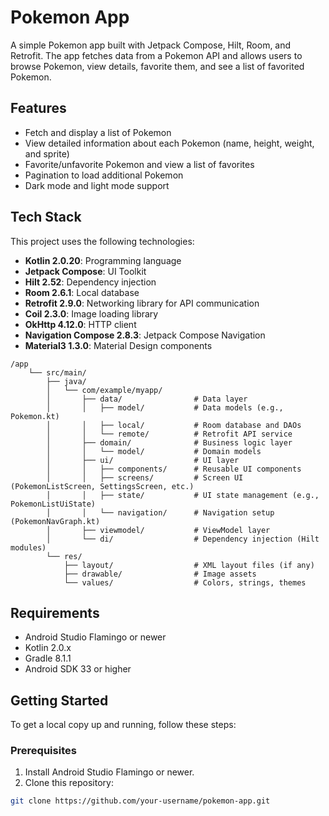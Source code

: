 # Pokemon App

A simple Pokemon app built with Jetpack Compose, Hilt, Room, and Retrofit. The app fetches data from a Pokemon API and allows users to browse Pokemon, view details, favorite them, and see a list of favorited Pokemon.

## Features

- Fetch and display a list of Pokemon
- View detailed information about each Pokemon (name, height, weight, and sprite)
- Favorite/unfavorite Pokemon and view a list of favorites
- Pagination to load additional Pokemon
- Dark mode and light mode support

## Tech Stack

This project uses the following technologies:

- **Kotlin 2.0.20**: Programming language
- **Jetpack Compose**: UI Toolkit
- **Hilt 2.52**: Dependency injection
- **Room 2.6.1**: Local database
- **Retrofit 2.9.0**: Networking library for API communication
- **Coil 2.3.0**: Image loading library
- **OkHttp 4.12.0**: HTTP client
- **Navigation Compose 2.8.3**: Jetpack Compose Navigation
- **Material3 1.3.0**: Material Design components

```````
/app
    └── src/main/
        ├── java/
        │   └── com/example/myapp/
        │       ├── data/                # Data layer
        │       │   ├── model/           # Data models (e.g., Pokemon.kt)
        │       │   ├── local/           # Room database and DAOs
        │       │   └── remote/          # Retrofit API service
        │       ├── domain/              # Business logic layer
        │       │   └── model/           # Domain models
        │       ├── ui/                  # UI layer
        │       │   ├── components/      # Reusable UI components
        │       │   ├── screens/         # Screen UI (PokemonListScreen, SettingsScreen, etc.)
        │       │   ├── state/           # UI state management (e.g., PokemonListUiState)
        │       │   └── navigation/      # Navigation setup (PokemonNavGraph.kt)
        │       ├── viewmodel/           # ViewModel layer
        │       └── di/                  # Dependency injection (Hilt modules)
        └── res/
            ├── layout/                  # XML layout files (if any)
            ├── drawable/                # Image assets
            └── values/                  # Colors, strings, themes
```````

## Requirements

- Android Studio Flamingo or newer
- Kotlin 2.0.x
- Gradle 8.1.1
- Android SDK 33 or higher

## Getting Started

To get a local copy up and running, follow these steps:

### Prerequisites

1. Install Android Studio Flamingo or newer.
2. Clone this repository:

```bash
git clone https://github.com/your-username/pokemon-app.git
